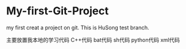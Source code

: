 # My-first-Git-Project
my first creat a project on git.
This is HuSong test branch.

主要放置我本地的学习代码
C++代码
bat代码
sh代码
python代码
xml代码 
